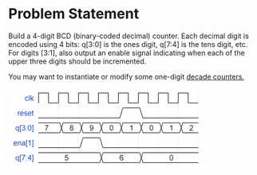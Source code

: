 # Problem Statement

Build a 4-digit BCD (binary-coded decimal) counter. Each decimal digit is encoded using 4 bits: q[3:0] is the ones digit, q[7:4] is the tens digit, etc. For digits [3:1], also output an enable signal indicating when each of the upper three digits should be incremented.

You may want to instantiate or modify some one-digit [decade counters.](<../02. Decade Counter>)

![alt text](image.png)

